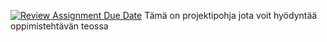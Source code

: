 [![Review Assignment Due Date](https://classroom.github.com/assets/deadline-readme-button-22041afd0340ce965d47ae6ef1cefeee28c7c493a6346c4f15d667ab976d596c.svg)](https://classroom.github.com/a/4SCKkSTR)
Tämä on projektipohja jota voit hyödyntää oppimistehtävän teossa
